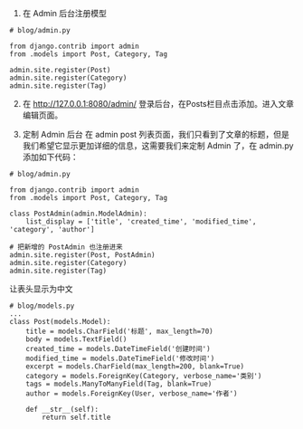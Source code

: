 1. 在 Admin 后台注册模型
```
# blog/admin.py

from django.contrib import admin
from .models import Post, Category, Tag

admin.site.register(Post)
admin.site.register(Category)
admin.site.register(Tag)
```

2. 在 http://127.0.0.1:8080/admin/ 登录后台，在Posts栏目点击添加。进入文章编辑页面。

3. 定制 Admin 后台
在 admin post 列表页面，我们只看到了文章的标题，但是我们希望它显示更加详细的信息，这需要我们来定制 Admin 了，在 admin.py 添加如下代码：
```
# blog/admin.py

from django.contrib import admin
from .models import Post, Category, Tag

class PostAdmin(admin.ModelAdmin):
    list_display = ['title', 'created_time', 'modified_time', 'category', 'author']

# 把新增的 PostAdmin 也注册进来
admin.site.register(Post, PostAdmin)
admin.site.register(Category)
admin.site.register(Tag)
```
让表头显示为中文
```
# blog/models.py
...
class Post(models.Model):
    title = models.CharField('标题', max_length=70)
    body = models.TextField()
    created_time = models.DateTimeField('创建时间')
    modified_time = models.DateTimeField('修改时间')
    excerpt = models.CharField(max_length=200, blank=True)
    category = models.ForeignKey(Category, verbose_name='类别')
    tags = models.ManyToManyField(Tag, blank=True)
    author = models.ForeignKey(User, verbose_name='作者')

    def __str__(self):
        return self.title

```
